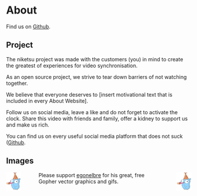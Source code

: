 # About

Find us on [Github](https://github.com/sevenautumns/niketsu/).

## Project

The niketsu project was made with the customers (you) in mind to create the greatest of experiences for video synchronisation.

As an open source project, we strive to tear down barriers of not watching together.

We believe that everyone deserves to [insert motivational text that is included in every About Website].

Follow us on social media, leave a like and do not forget to activate the clock. Share this video with friends and family, offer a kidney to support us and make us rich. 

You can find us on every useful social media platform that does not suck ([Github](https://github.com/sevenautumns/niketsu/).

## Images

<div>
<img src="./images/birthday.svg" alt="Birthday Gopher" height=50 style="float: left; margin-right: 3rem;"/>
<img src="./images/birthday.svg" alt="Birthday Gopher" height=50 style="float: right; margin-left: 3rem;"/>

Please support [egonelbre](https://github.com/egonelbre/gophers) for his great, free Gopher vector graphics and gifs.
</div>
